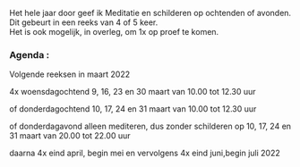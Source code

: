 Het hele jaar door geef ik Meditatie en schilderen op ochtenden of avonden. Dit gebeurt in een reeks van 4 of 5 keer.  
Het is ook mogelijk, in overleg,  om 1x op proef te komen.  



### Agenda  :  
  
 
Volgende reeksen in maart 2022

4x woensdagochtend 9, 16, 23 en 30 maart
van 10.00 tot 12.30 uur

of donderdagochtend 10, 17, 24 en 31 maart
van 10.00 tot 12.30 uur

of donderdagavond alleen mediteren, dus zonder schilderen
op 10, 17, 24 en 31 maart
van 20.00 tot 22.00 uur

daarna 4x eind april, begin mei en vervolgens
4x eind juni,begin juli 2022




    

  
         
   




